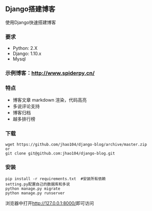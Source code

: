 ## Django搭建博客
使用Django快速搭建博客
### 要求
* Python: 2.X
* Django: 1.10.x
* Mysql

### 示例博客：<http://www.spiderpy.cn/>
### 特点
* 博客文章 markdown 渲染，代码高亮
* 多说评论支持
* 博客归档
* 越多排行榜

### 下载
```
wget https://github.com/jhao104/django-blog/archive/master.zip
or
git clone git@github.com:jhao104/django-blog.git
```
### 安装
```
pip install -r requirements.txt  #安装所有依赖
setting.py配置自己的数据库和多说
python manage.py migrate
python manage.py runserver
```
浏览器中打开<http://127.0.0.1:8000/>即可访问